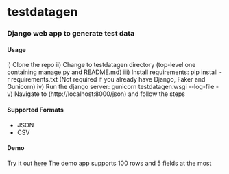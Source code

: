 # testdatagen

### Django web app to generate test data

#### Usage
i) Clone the repo
ii) Change to testdatagen directory (top-level one containing manage.py and README.md)
iii) Install requirements: pip install -r requirements.txt  (Not required if you already have Django, Faker and Gunicorn)
iv) Run the django server: gunicorn testdatagen.wsgi --log-file -
v) Navigate to (http://localhost:8000/json) and follow the steps

#### Supported Formats
- JSON
- CSV

#### Demo
Try it out [here](https://testdatagen.herokuapp.com/json/)
The demo app supports 100 rows and 5 fields at the most
